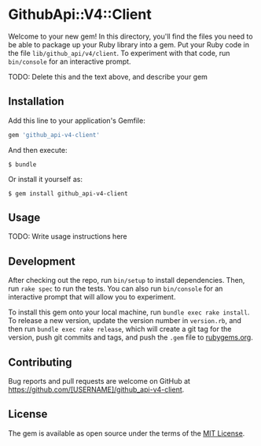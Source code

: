 # GithubApi::V4::Client

Welcome to your new gem! In this directory, you'll find the files you need to be able to package up your Ruby library into a gem. Put your Ruby code in the file `lib/github_api/v4/client`. To experiment with that code, run `bin/console` for an interactive prompt.

TODO: Delete this and the text above, and describe your gem

## Installation

Add this line to your application's Gemfile:

```ruby
gem 'github_api-v4-client'
```

And then execute:

    $ bundle

Or install it yourself as:

    $ gem install github_api-v4-client

## Usage

TODO: Write usage instructions here

## Development

After checking out the repo, run `bin/setup` to install dependencies. Then, run `rake spec` to run the tests. You can also run `bin/console` for an interactive prompt that will allow you to experiment.

To install this gem onto your local machine, run `bundle exec rake install`. To release a new version, update the version number in `version.rb`, and then run `bundle exec rake release`, which will create a git tag for the version, push git commits and tags, and push the `.gem` file to [rubygems.org](https://rubygems.org).

## Contributing

Bug reports and pull requests are welcome on GitHub at https://github.com/[USERNAME]/github_api-v4-client.

## License

The gem is available as open source under the terms of the [MIT License](http://opensource.org/licenses/MIT).
